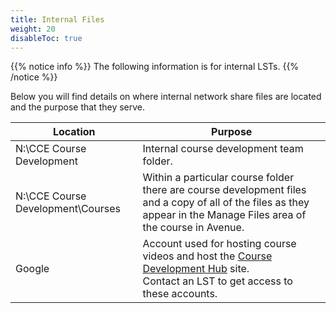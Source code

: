 ```yaml
---
title: Internal Files
weight: 20
disableToc: true
---
```


{{% notice info %}}
The following information is for internal LSTs.
{{% /notice %}}

Below you will find details on where internal network share files are located and the purpose that they serve.

<table class="table table-bordered table-striped table-sm" summary="The first column lists the shared file location. The second column provides a summary of the location content.">
   <thead>
      <tr class="d-flex">
         <th class="col-4" scope="col">Location</th>
         <th class="col-8" scope="col">Purpose</th>
      </tr>
   </thead>
   <tbody>      
      <tr class="d-flex">
         <td class="col-4">N:\CCE Course Development</td>
         <td class="col-8">Internal course development team folder.</td>
      </tr>     
      <tr class="d-flex">
         <td class="col-4">N:\CCE Course Development\Courses</td>
         <td class="col-8">Within a particular course folder there are course development files and a copy of all of the files as they appear in the Manage Files area of the course in Avenue.</td>
      </tr>
      <tr class="d-flex">
         <td class="col-4">Google</td>
         <td class="col-8">
            Account used for hosting course videos and host the <a href="https://sites.google.com/view/course-development-hub" target="_blank">Course Development Hub</a> site.
            <br>
            <div class="spacer-xs-6 spacer-sm-7 spacer-md-8"></div>
            Contact an LST to get access to these accounts.
         </td>
      </tr>
   </tbody>
</table>